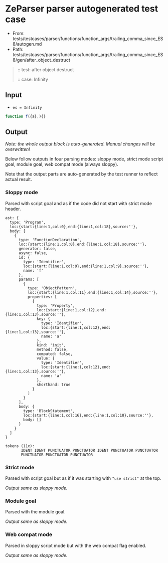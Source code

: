 # ZeParser parser autogenerated test case

- From: tests/testcases/parser/functions/function_args/trailing_comma_since_ES8/autogen.md
- Path: tests/testcases/parser/functions/function_args/trailing_comma_since_ES8/gen/after_object_destruct

> :: test: after object destruct
>
> :: case: Infinity

## Input

- `es = Infinity`

`````js
function f({a},){}
`````

## Output

_Note: the whole output block is auto-generated. Manual changes will be overwritten!_

Below follow outputs in four parsing modes: sloppy mode, strict mode script goal, module goal, web compat mode (always sloppy).

Note that the output parts are auto-generated by the test runner to reflect actual result.

### Sloppy mode

Parsed with script goal and as if the code did not start with strict mode header.

`````
ast: {
  type: 'Program',
  loc:{start:{line:1,col:0},end:{line:1,col:18},source:''},
  body: [
    {
      type: 'FunctionDeclaration',
      loc:{start:{line:1,col:0},end:{line:1,col:18},source:''},
      generator: false,
      async: false,
      id: {
        type: 'Identifier',
        loc:{start:{line:1,col:9},end:{line:1,col:9},source:''},
        name: 'f'
      },
      params: [
        {
          type: 'ObjectPattern',
          loc:{start:{line:1,col:11},end:{line:1,col:14},source:''},
          properties: [
            {
              type: 'Property',
              loc:{start:{line:1,col:12},end:{line:1,col:13},source:''},
              key: {
                type: 'Identifier',
                loc:{start:{line:1,col:12},end:{line:1,col:13},source:''},
                name: 'a'
              },
              kind: 'init',
              method: false,
              computed: false,
              value: {
                type: 'Identifier',
                loc:{start:{line:1,col:12},end:{line:1,col:13},source:''},
                name: 'a'
              },
              shorthand: true
            }
          ]
        }
      ],
      body: {
        type: 'BlockStatement',
        loc:{start:{line:1,col:16},end:{line:1,col:18},source:''},
        body: []
      }
    }
  ]
}

tokens (11x):
       IDENT IDENT PUNCTUATOR PUNCTUATOR IDENT PUNCTUATOR PUNCTUATOR
       PUNCTUATOR PUNCTUATOR PUNCTUATOR
`````

### Strict mode

Parsed with script goal but as if it was starting with `"use strict"` at the top.

_Output same as sloppy mode._

### Module goal

Parsed with the module goal.

_Output same as sloppy mode._

### Web compat mode

Parsed in sloppy script mode but with the web compat flag enabled.

_Output same as sloppy mode._
